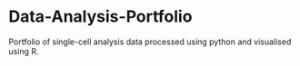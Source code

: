 # Data-Analysis-Portfolio
Portfolio of single-cell analysis data processed using python and visualised using R.
